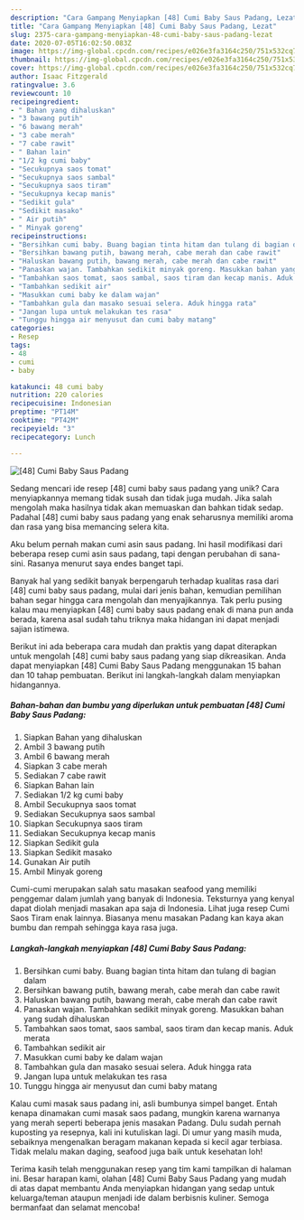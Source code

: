 ```yaml
---
description: "Cara Gampang Menyiapkan [48] Cumi Baby Saus Padang, Lezat"
title: "Cara Gampang Menyiapkan [48] Cumi Baby Saus Padang, Lezat"
slug: 2375-cara-gampang-menyiapkan-48-cumi-baby-saus-padang-lezat
date: 2020-07-05T16:02:50.083Z
image: https://img-global.cpcdn.com/recipes/e026e3fa3164c250/751x532cq70/48-cumi-baby-saus-padang-foto-resep-utama.jpg
thumbnail: https://img-global.cpcdn.com/recipes/e026e3fa3164c250/751x532cq70/48-cumi-baby-saus-padang-foto-resep-utama.jpg
cover: https://img-global.cpcdn.com/recipes/e026e3fa3164c250/751x532cq70/48-cumi-baby-saus-padang-foto-resep-utama.jpg
author: Isaac Fitzgerald
ratingvalue: 3.6
reviewcount: 10
recipeingredient:
- " Bahan yang dihaluskan"
- "3 bawang putih"
- "6 bawang merah"
- "3 cabe merah"
- "7 cabe rawit"
- " Bahan lain"
- "1/2 kg cumi baby"
- "Secukupnya saos tomat"
- "Secukupnya saos sambal"
- "Secukupnya saos tiram"
- "Secukupnya kecap manis"
- "Sedikit gula"
- "Sedikit masako"
- " Air putih"
- " Minyak goreng"
recipeinstructions:
- "Bersihkan cumi baby. Buang bagian tinta hitam dan tulang di bagian dalam"
- "Bersihkan bawang putih, bawang merah, cabe merah dan cabe rawit"
- "Haluskan bawang putih, bawang merah, cabe merah dan cabe rawit"
- "Panaskan wajan. Tambahkan sedikit minyak goreng. Masukkan bahan yang sudah dihaluskan"
- "Tambahkan saos tomat, saos sambal, saos tiram dan kecap manis. Aduk merata"
- "Tambahkan sedikit air"
- "Masukkan cumi baby ke dalam wajan"
- "Tambahkan gula dan masako sesuai selera. Aduk hingga rata"
- "Jangan lupa untuk melakukan tes rasa"
- "Tunggu hingga air menyusut dan cumi baby matang"
categories:
- Resep
tags:
- 48
- cumi
- baby

katakunci: 48 cumi baby 
nutrition: 220 calories
recipecuisine: Indonesian
preptime: "PT14M"
cooktime: "PT42M"
recipeyield: "3"
recipecategory: Lunch

---
```



![[48] Cumi Baby Saus Padang](https://img-global.cpcdn.com/recipes/e026e3fa3164c250/751x532cq70/48-cumi-baby-saus-padang-foto-resep-utama.jpg)

Sedang mencari ide resep [48] cumi baby saus padang yang unik? Cara menyiapkannya memang tidak susah dan tidak juga mudah. Jika salah mengolah maka hasilnya tidak akan memuaskan dan bahkan tidak sedap. Padahal [48] cumi baby saus padang yang enak seharusnya memiliki aroma dan rasa yang bisa memancing selera kita.

Aku belum pernah makan cumi asin saus padang. Ini hasil modifikasi dari beberapa resep cumi asin saus padang, tapi dengan perubahan di sana-sini. Rasanya menurut saya endes banget tapi.

Banyak hal yang sedikit banyak berpengaruh terhadap kualitas rasa dari [48] cumi baby saus padang, mulai dari jenis bahan, kemudian pemilihan bahan segar hingga cara mengolah dan menyajikannya. Tak perlu pusing kalau mau menyiapkan [48] cumi baby saus padang enak di mana pun anda berada, karena asal sudah tahu triknya maka hidangan ini dapat menjadi sajian istimewa.


Berikut ini ada beberapa cara mudah dan praktis yang dapat diterapkan untuk mengolah [48] cumi baby saus padang yang siap dikreasikan. Anda dapat menyiapkan [48] Cumi Baby Saus Padang menggunakan 15 bahan dan 10 tahap pembuatan. Berikut ini langkah-langkah dalam menyiapkan hidangannya.

<!--inarticleads1-->

##### Bahan-bahan dan bumbu yang diperlukan untuk pembuatan [48] Cumi Baby Saus Padang:

1. Siapkan  Bahan yang dihaluskan
1. Ambil 3 bawang putih
1. Ambil 6 bawang merah
1. Siapkan 3 cabe merah
1. Sediakan 7 cabe rawit
1. Siapkan  Bahan lain
1. Sediakan 1/2 kg cumi baby
1. Ambil Secukupnya saos tomat
1. Sediakan Secukupnya saos sambal
1. Siapkan Secukupnya saos tiram
1. Sediakan Secukupnya kecap manis
1. Siapkan Sedikit gula
1. Siapkan Sedikit masako
1. Gunakan  Air putih
1. Ambil  Minyak goreng


Cumi-cumi merupakan salah satu masakan seafood yang memiliki penggemar dalam jumlah yang banyak di Indonesia. Teksturnya yang kenyal dapat diolah menjadi masakan apa saja di Indonesia. Lihat juga resep Cumi Saos Tiram enak lainnya. Biasanya menu masakan Padang kan kaya akan bumbu dan rempah sehingga kaya rasa juga. 

<!--inarticleads2-->

##### Langkah-langkah menyiapkan [48] Cumi Baby Saus Padang:

1. Bersihkan cumi baby. Buang bagian tinta hitam dan tulang di bagian dalam
1. Bersihkan bawang putih, bawang merah, cabe merah dan cabe rawit
1. Haluskan bawang putih, bawang merah, cabe merah dan cabe rawit
1. Panaskan wajan. Tambahkan sedikit minyak goreng. Masukkan bahan yang sudah dihaluskan
1. Tambahkan saos tomat, saos sambal, saos tiram dan kecap manis. Aduk merata
1. Tambahkan sedikit air
1. Masukkan cumi baby ke dalam wajan
1. Tambahkan gula dan masako sesuai selera. Aduk hingga rata
1. Jangan lupa untuk melakukan tes rasa
1. Tunggu hingga air menyusut dan cumi baby matang


Kalau cumi masak saus padang ini, asli bumbunya simpel banget. Entah kenapa dinamakan cumi masak saos padang, mungkin karena warnanya yang merah seperti beberapa jenis masakan Padang. Dulu sudah pernah kuposting ya resepnya, kali ini kutuliskan lagi. Di umur yang masih muda, sebaiknya mengenalkan beragam makanan kepada si kecil agar terbiasa. Tidak melalu makan daging, seafood juga baik untuk kesehatan loh! 

Terima kasih telah menggunakan resep yang tim kami tampilkan di halaman ini. Besar harapan kami, olahan [48] Cumi Baby Saus Padang yang mudah di atas dapat membantu Anda menyiapkan hidangan yang sedap untuk keluarga/teman ataupun menjadi ide dalam berbisnis kuliner. Semoga bermanfaat dan selamat mencoba!
